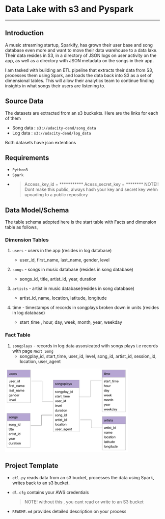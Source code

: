 # Data Lake with s3 and Pyspark
_______________________________________________________________________

## Introduction
A music streaming startup, Sparkify, has grown their user base and song database even more and want to move their data warehouse to a data lake. Their data resides in S3, in a directory of JSON logs on user activity on the app, as well as a directory with JSON metadata on the songs in their app.

I am tasked with building an ETL pipeline that extracts their data from S3, processes them using Spark, and loads the data back into S3 as a set of dimensional tables. This will allow their analytics team to continue finding insights in what songs their users are listening to.

## Source Data
The datasets are extracted from an s3 buckekts. Here are the links for each of them 
* Song data : `s3://udacity-dend/song_data`
* Log data : `s3://udacity-dend/log_data`

Both datasets have json extentions


## Requirements 
* `Python3`
* `Spark`
* > Access_key_id = ***********
  > Acess_secret_key = ********
  > NOTE!! Dont make this public, always hash your key and secret key wehn upoading to a public repository

## Data Model/Schema 
The table schema adopted here is the start table with Facts and dimension table as follows, 

### Dimension Tables
1. `users` - users in the app (resides in log database)
    * user_id, first_name, last_name, gender, level
    
2. `songs` - songs in music database (resides in song database)
    * songs_id, title, artist_id, year, duration
    
3. `artists` - artist in music database(resides in song database)
    * artist_id, name, location, latitude, longitude
    
4. time - timestamps of records in songplays broken down in units (resides in log database)
    * start_time , hour, day, week, month, year, weekday
    
### Fact Table    
1. `songplays` - records in log data assosicated with songs plays i.e records with page `Next Song`
    * songplay_id, start_time, user_id, level, song_id, artist_id, session_id, location, user_agent
    
<img src="star_schema_photo.jpg" alt="drawing" width="400"/>


## Project Template

* `etl.py` reads data from an s3 bucket, processes the data using Spark, writes back to an s3 bucket.

* `dl.cfg` contains your AWS credentials
    > NOTE! without this , you cant read or write to an S3 bucket

* `README.md` provides detailed description on your process

